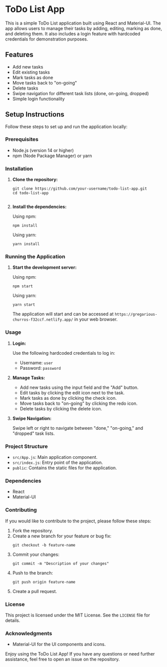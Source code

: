 <h1>ToDo List App</h1>
    <p>This is a simple ToDo List application built using React and Material-UI. The app allows users to manage their tasks by adding, editing, marking as done, and deleting them. It also includes a login feature with hardcoded credentials for demonstration purposes.</p>

<h2>Features</h2>
    <ul>
        <li>Add new tasks</li>
        <li>Edit existing tasks</li>
        <li>Mark tasks as done</li>
        <li>Move tasks back to "on-going"</li>
        <li>Delete tasks</li>
        <li>Swipe navigation for different task lists (done, on-going, dropped)</li>
        <li>Simple login functionality</li>
    </ul>

<h2>Setup Instructions</h2>
    <p>Follow these steps to set up and run the application locally:</p>

<h3>Prerequisites</h3>
    <ul>
        <li>Node.js (version 14 or higher)</li>
        <li>npm (Node Package Manager) or yarn</li>
    </ul>

<h3>Installation</h3>
    <ol>
        <li><p><strong>Clone the repository:</strong></p>
            <pre><code>git clone https://github.com/your-username/todo-list-app.git
cd todo-list-app
            </code></pre>
        </li>
        <li><p><strong>Install the dependencies:</strong></p>
            <p>Using npm:</p>
            <pre><code>npm install</code></pre>
            <p>Using yarn:</p>
            <pre><code>yarn install</code></pre>
        </li>
    </ol>

<h3>Running the Application</h3>
    <ol>
        <li><p><strong>Start the development server:</strong></p>
            <p>Using npm:</p>
            <pre><code>npm start</code></pre>
            <p>Using yarn:</p>
            <pre><code>yarn start</code></pre>
            <p>The application will start and can be accessed at <code>https://gregarious-churros-f32ccf.netlify.app/</code> in your web browser.</p>
        </li>
    </ol>

<h3>Usage</h3>
    <ol>
        <li><p><strong>Login:</strong></p>
            <p>Use the following hardcoded credentials to log in:</p>
            <ul>
                <li>Username: <code>user</code></li>
                <li>Password: <code>password</code></li>
            </ul>
        </li>
        <li><p><strong>Manage Tasks:</strong></p>
            <ul>
                <li>Add new tasks using the input field and the "Add" button.</li>
                <li>Edit tasks by clicking the edit icon next to the task.</li>
                <li>Mark tasks as done by clicking the check icon.</li>
                <li>Move tasks back to "on-going" by clicking the redo icon.</li>
                <li>Delete tasks by clicking the delete icon.</li>
            </ul>
        </li>
        <li><p><strong>Swipe Navigation:</strong></p>
            <p>Swipe left or right to navigate between "done," "on-going," and "dropped" task lists.</p>
        </li>
    </ol>

<h3>Project Structure</h3>
    <ul>
        <li><code>src/App.js</code>: Main application component.</li>
        <li><code>src/index.js</code>: Entry point of the application.</li>
        <li><code>public</code>: Contains the static files for the application.</li>
    </ul>

<h3>Dependencies</h3>
    <ul>
        <li>React</li>
        <li>Material-UI</li>
    </ul>

<h3>Contributing</h3>
    <p>If you would like to contribute to the project, please follow these steps:</p>
    <ol>
        <li>Fork the repository.</li>
        <li>Create a new branch for your feature or bug fix:
            <pre><code>git checkout -b feature-name</code></pre>
        </li>
        <li>Commit your changes:
            <pre><code>git commit -m "Description of your changes"</code></pre>
        </li>
        <li>Push to the branch:
            <pre><code>git push origin feature-name</code></pre>
        </li>
        <li>Create a pull request.</li>
    </ol>

<h3>License</h3>
    <p>This project is licensed under the MIT License. See the <code>LICENSE</code> file for details.</p>

<h3>Acknowledgments</h3>
    <ul>
        <li>Material-UI for the UI components and icons.</li>
    </ul>

<p>Enjoy using the ToDo List App! If you have any questions or need further assistance, feel free to open an issue on the repository.</p>
